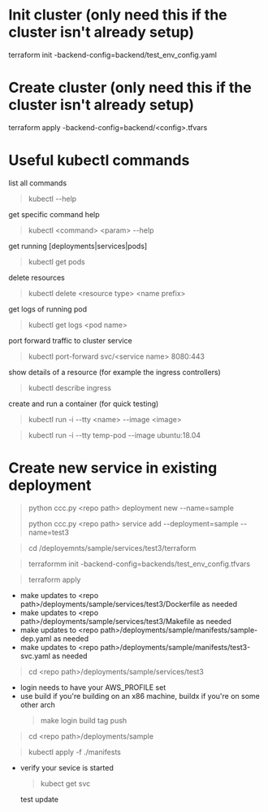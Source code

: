 # Init cluster (only need this if the cluster isn't already setup)

terraform init -backend-config=backend/test_env_config.yaml

# Create cluster (only need this if the cluster isn't already setup)

terraform apply -backend-config=backend/\<config\>.tfvars

# Useful kubectl commands

list all commands

> kubectl --help

get specific command help

> kubectl \<command\> \<param\> --help

get running [deployments|services|pods]

> kubectl get pods

delete resources

> kubectl delete \<resource type\> \<name prefix\>

get logs of running pod

> kubectl get logs \<pod name\>

port forward traffic to cluster service

> kubectl port-forward svc/\<service name\> 8080:443

show details of a resource (for example the ingress controllers)

> kubectl describe ingress

create and run a container (for quick testing)

> kubectl run -i --tty \<name\> --image \<image\>

> kubectl run -i --tty temp-pod --image ubuntu:18.04

# Create new service in existing deployment

> python ccc.py \<repo path\> deployment new --name=sample
>
> python ccc.py \<repo path\> service add --deployment=sample --name=test3

> cd <repo path>/deployemnts/sample/services/test3/terraform

> terraformm init -backend-config=backends/test_env_config.tfvars

> terraform apply

- make updates to \<repo path\>/deployments/sample/services/test3/Dockerfile as needed
- make updates to \<repo path\>/deployments/sample/services/test3/Makefile as needed
- make updates to \<repo path\>/deployments/sample/manifests/sample-dep.yaml as needed
- make updates to \<repo path\>/deployments/sample/manifests/test3-svc.yaml as needed

> cd \<repo path\>/deployments/sample/services/test3

- login needs to have your AWS_PROFILE set
- use build if you're building on an x86 machine, buildx if you're on some other arch
  > make login build tag push

> cd \<repo path\>/deployments/sample

> kubectl apply -f ./manifests

- verify your sevice is started
  > kubect get svc

  test update

